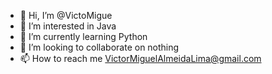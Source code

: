 - 👋 Hi, I’m @VictoMigue
- 👀 I’m interested in Java
- 🌱 I’m currently learning Python
- 💞️ I’m looking to collaborate on nothing
- 📫 How to reach me VictorMiguelAlmeidaLima@gmail.com

